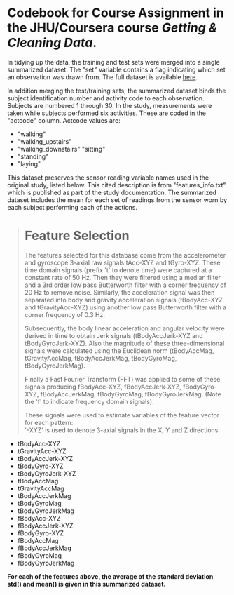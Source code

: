 # Codebook for Course Assignment in the JHU/Coursera course *Getting & Cleaning Data*.

In tidying up the data, the training and test sets were merged into a single summarized dataset. The "set" variable contains a flag indicating which set an observation was drawn from. The full dataset is available [here](http://archive.ics.uci.edu/ml/datasets/Human+Activity+Recognition+Using+Smartphones).

In addition merging the test/training sets, the summarized dataset binds the subject identification number and activity code to each observation. Subjects are numbered 1 through 30. In the study, measurements were taken while subjects performed six activities. These are coded in the "actcode" column. Actcode values are: 

* "walking"
* "walking_upstairs"
* "walking_downstairs" "sitting"
* "standing" 
* "laying" 

This dataset preserves the sensor reading variable names used in the original study, listed below. This cited description is from "features_info.txt" which is published as part of the study documentation. The summarized dataset includes the mean for each set of readings from the sensor worn by each subject performing each of the actions. 

> Feature Selection 
> =================
> 
> The features selected for this database come from the accelerometer and gyroscope 3-axial raw signals tAcc-XYZ and tGyro-XYZ. These time domain signals (prefix 't' to denote time) were captured at a constant rate of 50 Hz. Then they were filtered using a median filter and a 3rd order low pass Butterworth filter with a corner frequency of 20 Hz to remove noise. Similarly, the acceleration signal was then separated into body and gravity acceleration signals (tBodyAcc-XYZ and tGravityAcc-XYZ) using another low pass Butterworth filter with a corner frequency of 0.3 Hz. 
> 
> Subsequently, the body linear acceleration and angular velocity were derived in time to obtain Jerk signals (tBodyAccJerk-XYZ and tBodyGyroJerk-XYZ). Also the magnitude of these three-dimensional signals were calculated using the Euclidean norm (tBodyAccMag, tGravityAccMag, tBodyAccJerkMag, tBodyGyroMag, tBodyGyroJerkMag). 
> 
> Finally a Fast Fourier Transform (FFT) was applied to some of these signals producing fBodyAcc-XYZ, fBodyAccJerk-XYZ, fBodyGyro-XYZ, fBodyAccJerkMag, fBodyGyroMag, fBodyGyroJerkMag. (Note the 'f' to indicate frequency domain signals). 
> 
> These signals were used to estimate variables of the feature vector for each pattern:  
> '-XYZ' is used to denote 3-axial signals in the X, Y and Z directions.

* tBodyAcc-XYZ
* tGravityAcc-XYZ
* tBodyAccJerk-XYZ
* tBodyGyro-XYZ
* tBodyGyroJerk-XYZ
* tBodyAccMag
* tGravityAccMag
* tBodyAccJerkMag
* tBodyGyroMag
* tBodyGyroJerkMag
* fBodyAcc-XYZ
* fBodyAccJerk-XYZ
* fBodyGyro-XYZ
* fBodyAccMag
* fBodyAccJerkMag
* fBodyGyroMag
* fBodyGyroJerkMag

**For each of the features above, the average of the standard deviation std() and mean() is given in this summarized dataset.**
